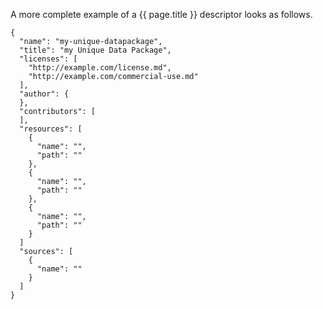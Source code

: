 A more complete example of a {{ page.title }} descriptor looks as follows.

```
{
  "name": "my-unique-datapackage",
  "title": "my Unique Data Package",
  "licenses": [
    "http://example.com/license.md",
    "http://example.com/commercial-use.md"
  ],
  "author": {
  },
  "contributors": [
  ],
  "resources": [
    {
      "name": "",
      "path": ""
    },
    {
      "name": "",
      "path": ""
    },
    {
      "name": "",
      "path": ""
    }
  ]
  "sources": [
    {
      "name": ""
    }
  ]
}
```
